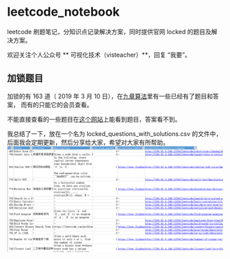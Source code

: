 # leetcode_notebook

leetcode 刷题笔记，分知识点记录解决方案，同时提供官网 locked 的题目及解决方案。

欢迎关注个人公众号 ** 可视化技术（visteacher）**，回复 “我要”。

## 加锁题目
加锁的有 163 道（ 2019 年 3 月 10 日），在[九章算法](https://www.jiuzhang.com)里有一些已经有了题目和答案，
而有的只能它的会员查看。

不能直接查看的一些题目在[这个网站](http://206.81.6.248:12306/leetcode/algorithm)上能看到题目，答案看不到。


我总结了一下，放在一个名为 locked_questions_with_solutions.csv 的文件中，后面我会定期更新，然后分享给大家，希望对大家有所帮助。
![](./data/locked_questions_withs_solutions.jpg)
